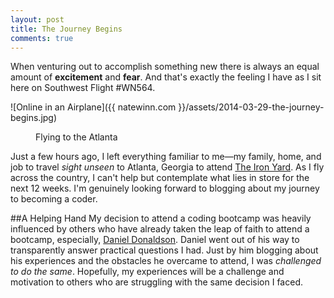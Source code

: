 ```yaml
---
layout: post
title: The Journey Begins
comments: true
---
```


When venturing out to accomplish something new there is always an equal amount of **excitement** and **fear**. And that's exactly the feeling I have as I sit here on Southwest Flight #WN564. 

<img>![Online in an Airplane]({{ natewinn.com }}/assets/2014-03-29-the-journey-begins.jpg)</img>
<figure><figcaption>Flying to the Atlanta</figcaption></figure>

Just a few hours ago, I left everything familiar to me—my family, home, and job to travel *sight unseen* to Atlanta, Georgia to attend [The Iron Yard](http://theironyard.com/). As I fly across the country, I can't help but contemplate what lies in store for the next 12 weeks. I'm genuinely looking forward to blogging about my journey to becoming a coder. 

##A Helping Hand
My decision to attend a coding bootcamp was heavily influenced by others who have already taken the leap of faith to attend a bootcamp, especially, [Daniel Donaldson](http://www.colorturtle.com/). Daniel went out of his way to transparently answer practical questions I had. Just by him blogging about his experiences and the obstacles he overcame to attend, I was *challenged to do the same*. Hopefully, my experiences will be a challenge and motivation to others who are struggling with the same decision I faced.